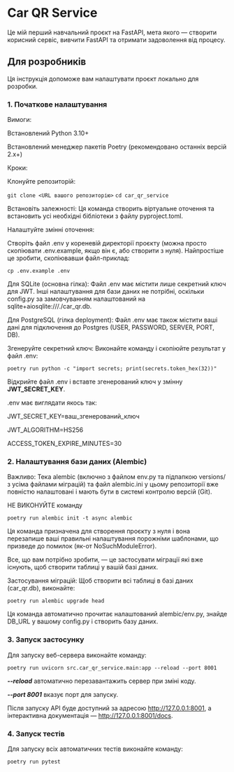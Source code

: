 # **Car QR Service**

Це мій перший навчальний проєкт на FastAPI, мета якого — створити корисний сервіс, 
вивчити FastAPI та отримати задоволення від процесу.

## **Для розробників**

Ця інструкція допоможе вам налаштувати проєкт локально для розробки.

### **1. Початкове налаштування**

Вимоги:

Встановлений Python 3.10+

Встановлений менеджер пакетів Poetry (рекомендовано останніх версій 2.х+)

Кроки:

Клонуйте репозиторій:

`git clone <URL вашого репозиторію>`
`cd car_qr_service`

Встановіть залежності:
Ця команда створить віртуальне оточення та встановить усі необхідні бібліотеки з файлу pyproject.toml.

Налаштуйте змінні оточення:

Створіть файл .env у кореневій директорії проєкту (можна просто скопіювати .env.example, якщо він є, або створити з нуля).
Найпростіше це зробити, скопіювавши файл-приклад:

`cp .env.example .env`

Для SQLite (основна гілка):
Файл .env має містити лише секретний ключ для JWT. Інші налаштування для бази даних не потрібні, оскільки config.py за замовчуванням налаштований на sqlite+aiosqlite:///./car_qr.db.

Для PostgreSQL (гілка deployment):
Файл .env має також містити ваші дані для підключення до Postgres (USER, PASSWORD, SERVER, PORT, DB).

Згенеруйте секретний ключ:
Виконайте команду і скопіюйте результат у файл .env:

`poetry run python -c "import secrets; print(secrets.token_hex(32))"`

Відкрийте файл .env і вставте згенерований ключ у змінну **JWT_SECRET_KEY**.

.env має виглядати якось так:

JWT_SECRET_KEY=ваш_згенерований_ключ

JWT_ALGORITHM=HS256

ACCESS_TOKEN_EXPIRE_MINUTES=30

### **2. Налаштування бази даних (Alembic)**

Важливо: Тека alembic (включно з файлом env.py та підпапкою versions/ з усіма файлами міграцій) та файл alembic.ini у цьому репозиторії вже повністю налаштовані і мають бути в системі контролю версій (Git).

НЕ ВИКОНУЙТЕ команду 

`poetry run alembic init -t async alembic`

Ця команда призначена для створення проєкту з нуля і вона перезапише ваші правильні налаштування порожніми шаблонами, що призведе до помилок (як-от NoSuchModuleError).

Все, що вам потрібно зробити, — це застосувати міграції які вже існують, 
щоб створити таблиці у вашій базі даних.

Застосування міграцій:
Щоб створити всі таблиці в базі даних (car_qr.db), виконайте:

`poetry run alembic upgrade head`

Ця команда автоматично прочитає налаштований alembic/env.py, знайде DB_URL у вашому config.py і створить базу даних.

### **3. Запуск застосунку**

Для запуску веб-сервера виконайте команду:

`poetry run uvicorn src.car_qr_service.main:app --reload --port 8001`

_**--reload**_ автоматично перезавантажить сервер при зміні коду.

**_--port 8001_** вказує порт для запуску.

Після запуску API буде доступний за адресою http://127.0.0.1:8001, 
а інтерактивна документація — http://127.0.0.1:8001/docs.

### **4. Запуск тестів**

Для запуску всіх автоматичних тестів виконайте команду:

`poetry run pytest`
